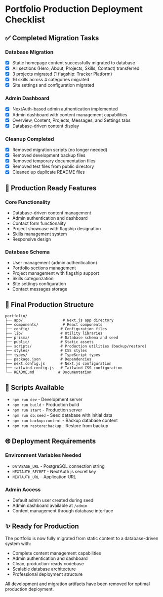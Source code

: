 # Portfolio Production Deployment Checklist

## ✅ Completed Migration Tasks

### Database Migration

- [x] Static homepage content successfully migrated to database
- [x] All sections (Hero, About, Projects, Skills, Contact) transferred
- [x] 3 projects migrated (1 flagship: Tracker Platform)
- [x] 16 skills across 4 categories migrated
- [x] Site settings and configuration migrated

### Admin Dashboard

- [x] NextAuth-based admin authentication implemented
- [x] Admin dashboard with content management capabilities
- [x] Overview, Content, Projects, Messages, and Settings tabs
- [x] Database-driven content display

### Cleanup Completed

- [x] Removed migration scripts (no longer needed)
- [x] Removed development backup files
- [x] Removed temporary documentation files
- [x] Removed test files from public directory
- [x] Cleaned up duplicate README files

## 🚀 Production Ready Features

### Core Functionality

- Database-driven content management
- Admin authentication and dashboard
- Contact form functionality
- Project showcase with flagship designation
- Skills management system
- Responsive design

### Database Schema

- User management (admin authentication)
- Portfolio sections management
- Project management with flagship support
- Skills categorization
- Site settings configuration
- Contact messages storage

## 📁 Final Production Structure

```
portfolio/
├── app/                  # Next.js app directory
├── components/           # React components
├── config/              # Configuration files
├── lib/                 # Utility libraries
├── prisma/              # Database schema and seed
├── public/              # Static assets
├── scripts/             # Production utilities (backup/restore)
├── styles/              # CSS styles
├── types/               # TypeScript types
├── package.json         # Dependencies
├── next.config.js       # Next.js configuration
├── tailwind.config.js   # Tailwind CSS configuration
└── README.md           # Documentation
```

## 🔧 Scripts Available

- `npm run dev` - Development server
- `npm run build` - Production build
- `npm run start` - Production server
- `npm run db:seed` - Seed database with initial data
- `npm run backup:content` - Backup database content
- `npm run restore:backup` - Restore from backup

## 🌐 Deployment Requirements

### Environment Variables Needed

- `DATABASE_URL` - PostgreSQL connection string
- `NEXTAUTH_SECRET` - NextAuth.js secret key
- `NEXTAUTH_URL` - Application URL

### Admin Access

- Default admin user created during seed
- Admin dashboard available at `/admin`
- Content management through database interface

## ✨ Ready for Production

The portfolio is now fully migrated from static content to a database-driven system with:

- Complete content management capabilities
- Admin authentication and dashboard
- Clean, production-ready codebase
- Scalable database architecture
- Professional deployment structure

All development and migration artifacts have been removed for optimal production deployment.
